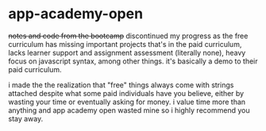 # app-academy-open
~~notes and code from the bootcamp~~ discontinued my progress as the free curriculum has missing important projects that's in the paid curriculum, lacks learner support and assignment assessment (literally none), heavy focus on javascript syntax, among other things. it's basically a demo to their paid curriculum.

i made the the realization that "free" things always come with strings attached despite what some paid individuals have you believe, either by wasting your time or eventually asking for money. i value time more than anything and app academy open wasted mine so i highly recommend you stay away.
